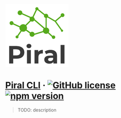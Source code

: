 [![Piral Logo](../../docs/logo.png)](https://piral.io)

# [Piral CLI](https://piral.io) &middot; [![GitHub license](https://img.shields.io/badge/license-MIT-blue.svg)](https://github.com/smapiot/piral/blob/master/LICENSE) [![npm version](https://img.shields.io/npm/v/piral-cli.svg?style=flat)](https://www.npmjs.com/package/piral-cli)

> TODO: description
